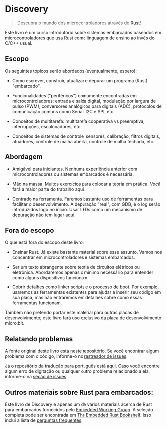 # Discovery

<!-- > Discover the world of microcontrollers through [Rust]!

[Rust]: https://www.rust-lang.org/ -->

> Descubra o mundo dos microcontroladores através do [Rust]!

[Rust]: https://www.rust-lang.org/

<!-- This book is an introductory course on microcontroller-based embedded systems that uses Rust as the
teaching language rather than the usual C/C++. -->

Este livro é um curso introdutório sobre sistemas embarcados baseados em
microcontroladores que usa Rust como linguagem de ensino ao invés do C/C++
usual.

<!-- ## Scope -->

## Escopo

<!-- The following topics will be covered (eventually, I hope): -->

Os seguintes tópicos serão abordados (eventualmente, espero):

<!-- - How to write, build, flash and debug an "embedded" (Rust) program. -->

- Como escrever, construir, atualizar e depurar um programa (Rust) "embarcado".

<!-- - Functionality ("peripherals") commonly found in microcontrollers: Digital
  input and output, Pulse Width Modulation (PWM), Analog to Digital Converters
  (ADC), common communication protocols like Serial, I2C and SPI, etc. -->

- Funcionalidades ("periféricos") comumente encontradas em microcontroladores:
  entrada e saída digital, modulação por largura de pulso (PWM), conversores
  analógicos para digitais (ADC), protocolos de comunicação comuns como Serial,
  I2C e SPI, etc.

<!-- - Multitasking concepts: cooperative vs preemptive multitasking, interrupts,
  schedulers, etc. -->

- Conceitos de multitarefa: multitarefa cooperativa vs preemptiva, interrupções,
  escalonadores, etc.

<!-- - Control systems concepts: sensors, calibration, digital filters, actuators,
  open loop control, closed loop control, etc. -->

- Conceitos de sistemas de controle: sensores, calibração, filtros digitais,
  atuadores, controle de malha aberta, controle de malha fechada, etc.

<!-- ## Approach -->

## Abordagem

<!-- - Beginner friendly. No previous experience with microcontrollers or embedded
  systems is required. -->

- Amigável para iniciantes. Nenhuma experiência anterior com microcontroladores
  ou sistemas embarcados é necessária.

<!-- - Hands on. Plenty of exercises to put the theory into practice. _You_ will be
  doing most of the work here. -->

- Mão na massa. Muitos exercícios para colocar a teoria em prática. _Você_ fará
  a maior parte do trabalho aqui.

<!-- - Tool centered. We'll make plenty use of tooling to ease development. "Real"
  debugging, with GDB, and logging will be introduced early on. Using LEDs as a
  debugging mechanism has no place here. -->

- Centrado na ferramenta. Faremos bastante uso de ferramentas para facilitar o
  desenvolvimento. A depuração "real", com GDB, e o log serão introduzidos logo
  no início. Usar LEDs como um mecanismo de depuração não tem lugar aqui.

<!-- ## Non-goals -->

## Fora do escopo

<!-- What's out of scope for this book: -->

O que está fora do escopo deste livro:

<!-- - Teaching Rust. There's plenty of material on that topic already. We'll focus
  on microcontrollers and embedded systems. -->

- Ensinar Rust. Já existe bastante material sobre esse assunto. Vamos nos
  concentrar em microcontroladores e sistemas embarcados.

<!-- - Being a comprehensive text about electric circuit theory or electronics. We'll
  just cover the minimum required to understand how some devices work. -->

- Ser um texto abrangente sobre teoria de circuitos elétricos ou eletrônica.
  Abordaremos apenas o mínimo necessário para entender como alguns dispositivos
  funcionam.

<!-- - Covering details such as linker scripts and the boot process. For example,
  we'll use existing tools to help get your code onto your board, but not go
  into detail about how those tools work. -->

- Cobrir detalhes como linker scripts e o processo de boot. Por exemplo,
  usaremos as ferramentas existentes para ajudar a inserir seu código em sua
  placa, mas não entraremos em detalhes sobre como essas ferramentas funcionam.

<!-- Also I don't intend to port this material to other development boards; this book
will make exclusive use of the micro:bit development board. -->

Também não pretendo portar este material para outras placas de desenvolvimento;
este livro fará uso exclusivo da placa de desenvolvimento micro:bit.

<!-- ## Reporting problems -->

## Relatando problemas

<!-- The source of this book is in [this repository]. If you encounter any typo or
problem with the code report it on the [issue tracker]. -->

A fonte original deste livro está [neste repositório]. Se você encontrar algum
problema com o código, informe-o no [rastreador de issues].

[neste repositório]: https://github.com/rust-embedded/discovery
[rastreador de issues]: https://github.com/rust-embedded/discovery/issues

Já o repositório da tradução para português está [aqui]. Caso você encontre
algum erro de digitação ou qualquer outro problema relacionado a ela, informe-o
na [seção de issues].

[aqui]: https://github.com/allynaell/discovery
[seção de issues]: https://github.com/allynaell/discovery/issues

<!-- ## Other embedded Rust resources -->

## Outros materiais sobre Rust para embarcados:

<!-- This Discovery book is just one of several embedded Rust resources provided by
the [Embedded Working Group]. The full selection can be found at
[The Embedded Rust Bookshelf]. This includes the list of
[Frequently Asked Questions]. -->

Este livro de Discovery é apenas um de vários materiais acerca de Rust para
embarcados fornecidos pelo [Embedded Working Group]. A seleção completa pode ser
encontrada em [The Embedded Rust Bookshelf]. Isso inclui a lista de
[perguntas frequentes].

[Embedded Working Group]: https://github.com/rust-embedded/wg
[The Embedded Rust Bookshelf]: https://docs.rust-embedded.org
[perguntas frequentes]: https://docs.rust-embedded.org/faq.html
